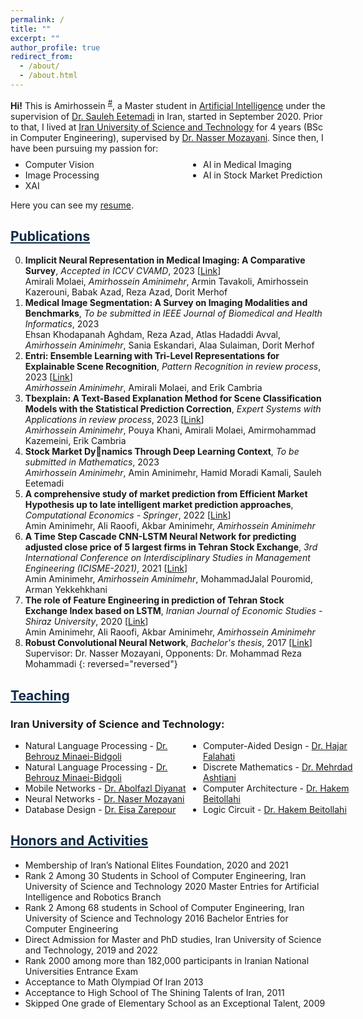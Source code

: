 ```yaml
---
permalink: /
title: ""
excerpt: ""
author_profile: true
redirect_from:
  - /about/
  - /about.html
---
```


<style>
.farsi { font-family:PERSWEB; font-weight: bold; font-size:11pt; }
.header-color { color:#0f2b46; }
.twocol { columns: 2 }
ul.twocol { width: 110%; }
</style>

**Hi!** This is Amirhossein <sup><a href="#fullname" onclick="toggle_visibility('fullname');">#</a></sup>, a Master student in [Artificial Intelligence](http://ce-inter.iust.ac.ir/) under the supervision of [Dr. Sauleh Eetemadi](http://ce.iust.ac.ir/page.php?slct_pg_id=18192&sid=14&slc_lang=fa)
 in Iran, started in September 2020.
Prior to that, I lived at [Iran University of Science and Technology](http://admission.iust.ac.ir/) for 4 years (BSc in Computer Engineering), supervised by [Dr. Nasser Mozayani](http://webpages.iust.ac.ir/mozayani/). Since then, I have been pursuing my passion for:
<ul class='twocol' style="margin-top: -1%;" markdown='1'>
<li> Computer Vision</li>
<li> Image Processing</li>
<li> XAI </li>
<li> AI in Medical Imaging </li>
<li> AI in Stock Market Prediction  </li>
</ul>

Here you can see my [resume](/files/Amirhossein_Aminimehr_CV.pdf).

<p id="fullname" style="display: none;"><sup>#
my full name is <i>Amirhossein Aminimehr</i> , and here is my voice pronouncing my name:  
<span><audio id="player" src="files/my-name.m4a"></audio>
<img src="/images/speaker.png" style="width:20px; cursor:pointer;" onclick="document.getElementById('player').play()"></span></sup></p>

<script>
function toggle_visibility(id) {
       var e = document.getElementById(id);
       if(e.style.display == 'block')
          e.style.display = 'none';
       else
          e.style.display = 'block';
    }
</script>

<a href="/publications" class='header-color'>Publications</a>
----
0. **Implicit Neural Representation in Medical Imaging: A Comparative Survey**, *Accepted in ICCV CVAMD*, 2023 [[Link](https://arxiv.org/abs/2307.16142)]
<br>Amirali Molaei, <i>Amirhossein Aminimehr</i>, Armin Tavakoli, Amirhossein Kazerouni, Babak Azad, Reza Azad, Dorit Merhof
0. **Medical Image Segmentation: A Survey on Imaging Modalities and Benchmarks**, *To be submitted in IEEE Journal of Biomedical and Health Informatics*, 2023
<br>Ehsan Khodapanah Aghdam, Reza Azad, Atlas Hadaddi Avval, <i>Amirhossein Aminimehr</i>, Sania Eskandari, Alaa Sulaiman, Dorit Merhof
0. **Entri: Ensemble Learning with Tri-Level Representations for Explainable Scene Recognition**, *Pattern Recognition in review process*, 2023 [[Link](https://papers.ssrn.com/sol3/papers.cfm?abstract_id=4482110)]
<br><i>Amirhossein Aminimehr</i>, Amirali Molaei, and Erik Cambria
0. **Tbexplain: A Text-Based Explanation Method for Scene Classification Models with the Statistical Prediction Correction**, *Expert Systems with Applications in review process*, 2023 [[Link](https://papers.ssrn.com/sol3/papers.cfm?abstract_id=4385953)]
<br><i>Amirhossein Aminimehr</i>, Pouya Khani, Amirali Molaei, Amirmohammad Kazemeini, Erik Cambria
0. **Stock Market Dynamics Through Deep Learning Context**, *To be submitted in Mathematics*, 2023
<br><i>Amirhossein Aminimehr</i>, Amin Aminimehr, Hamid Moradi Kamali, Sauleh Eetemadi
0. **A comprehensive study of market prediction from Efficient Market Hypothesis up to late intelligent market prediction approaches**, *Computational Economics - Springer*, 2022 [[Link](https://link.springer.com/article/10.1007/s10614-022-10283-1)]
<br>Amin Aminimehr, Ali Raoofi, Akbar Aminimehr, <i>Amirhossein Aminimehr</i>
0. **A Time Step Cascade CNN-LSTM Neural Network for predicting adjusted close price of 5 largest firms in Tehran Stock Exchange**, *3rd International Conference on Interdisciplinary Studies in Management Engineering (ICISME-2021)*, 2021 [[Link](https://civilica.com/doc/1178787/)]
<br>Amin Aminimehr, <i>Amirhossein Aminimehr</i>, MohammadJalal Pouromid, Arman Yekkehkhani
0. **The role of Feature Engineering in prediction of Tehran Stock Exchange Index based on LSTM**, *Iranian Journal of Economic Studies - Shiraz University*, 2020 [[Link](https://ijes.shirazu.ac.ir/article_6213.html)]
<br>Amin Aminimehr, Ali Raoofi, Akbar Aminimehr, <i>Amirhossein Aminimehr</i>
0. **Robust Convolutional Neural Network**, *Bachelor's thesis*, 2017 [[Link](https://github.com/AmirhosseinAminimehr/BScDocuments/tree/main/Thesis/Thesis.pdf)]
<br>Supervisor: Dr. Nasser Mozayani, Opponents: Dr. Mohammad Reza Mohammadi
{: reversed="reversed"}



<a href="/teaching"  class='header-color'>Teaching</a>
----
### Iran University of Science and Technology:
<ul class='twocol' markdown='1'>
<li> Natural Language Processing - <a href="http://minaei.iust.ac.ir/">Dr. Behrouz Minaei-Bidgoli</a></li>
<li> Natural Language Processing - <a href="http://minaei.iust.ac.ir/">Dr. Behrouz Minaei-Bidgoli</a></li>
<li> Mobile Networks - <a href="https://its.iust.ac.ir/profile/en/adiyanat">Dr. Abolfazl Diyanat</a></li>
<li> Neural Networks - <a href="http://webpages.iust.ac.ir/mozayani/">Dr. Naser Mozayani</a></li>
<li> Database Design - <a href="https://its.iust.ac.ir/profile/en/zarepour">Dr. Eisa Zarepour</a></li>
<li> Computer-Aided Design - <a href="https://scholar.google.com/citations?user=gm3mlIoAAAAJ&hl=en">Dr. Hajar Falahati</a></li>
<li> Discrete Mathematics - <a href="http://webpages.iust.ac.ir/m_ashtiani/">Dr. Mehrdad Ashtiani</a></li>
<li> Computer Architecture - <a href="http://webpages.iust.ac.ir/beitollahi/">Dr. Hakem Beitollahi</a></li>
<li> Logic Circuit - <a href="http://webpages.iust.ac.ir/beitollahi/">Dr. Hakem Beitollahi</a></li>
</ul>



<a href="/honors" class='header-color'>Honors and Activities</a>
----
- Membership of Iran’s National Elites Foundation, 2020 and 2021
- Rank 2 Among 30 Students in School of Computer Engineering, Iran University of Science and Technology 2020 Master Entries for Artificial Intelligence and Robotics Branch
- Rank 2 Among 68 students in School of Computer Engineering, Iran University of Science and Technology 2016 Bachelor Entries for Computer Engineering
- Direct Admission for Master and PhD studies, Iran University of Science and Technology, 2019 and 2022
- Rank 2000 among more than 182,000 participants in Iranian National Universities Entrance Exam
- Acceptance to Math Olympiad Of Iran 2013
- Acceptance to High School of The Shining Talents of Iran, 2011
- Skipped One grade of Elementary School as an Exceptional Talent, 2009
